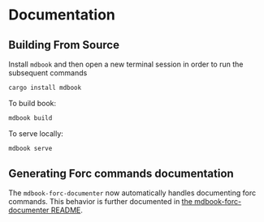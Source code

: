 # Documentation

## Building From Source

Install `mdbook` and then open a new terminal session in order to run the subsequent commands

```sh
cargo install mdbook
```

To build book:

```sh
mdbook build
```

To serve locally:

```sh
mdbook serve
```

## Generating Forc commands documentation

The `mdbook-forc-documenter` now automatically handles documenting forc commands. This behavior is further documented in [the mdbook-forc-documenter README](../scripts/mdbook-forc-documenter/README.md).
